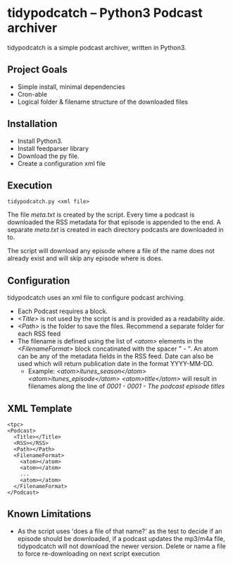 # tidypodcatch – Python3 Podcast archiver

tidypodcatch is a simple podcast archiver, written in Python3.

## Project Goals

* Simple install, minimal dependencies
* Cron-able
* Logical folder & filename structure of the downloaded files

## Installation

* Install Python3.
* Install feedparser library
* Download the py file. 
* Create a configuration xml file

## Execution
    tidypodcatch.py <xml file>
The file _meta.txt_ is created by the script. Every time a podcast is downloaded the RSS metadata for that episode is appended to the end. A separate _meta.txt_ is created in each directory podcasts are downloaded in to.

The script will download any episode where a file of the name does not already exist and will skip any episode where is does.

## Configuration
tidypodcatch uses an xml file to configure podcast archiving.
* Each Podcast requires a <Podcast> block.
* _&lt;Title&gt;_ is not used by the script is and is provided as a readability aide.
* _&lt;Path&gt;_ is the folder to save the files. Recommend a separate folder for each RSS feed
* The filename is defined using the list of _&lt;atom&gt;_ elements in the _&lt;FilenameFormat&gt;_ block concatinated with the spacer " - ". An atom can be any of the metadata fields in the RSS feed. Date can also be used which will return publication date in the format YYYY-MM-DD. 
  *  Example: _&lt;atom&gt;itunes_season&lt;/atom&gt;_ _&lt;atom&gt;itunes_episode&lt;/atom&gt;_ _&lt;atom&gt;title&lt;/atom&gt;_ will result in filenames along the line of _0001 - 0001 - The podcast episode titles_

## XML Template
```<?xml version="1.0" standalone="yes"?>
<tpc>
<Podcast>
  <Title></Title>
  <RSS></RSS>
  <Path></Path>
  <FilenameFormat>
    <atom></atom>
    <atom></atom>
    ...
    <atom></atom>
  </FilenameFormat>
</Podcast>
```

## Known Limitations
* As the script uses 'does a file of that name?' as the test to decide if an episode should be downloaded, if a podcast updates the mp3/m4a file, tidypodcatch will not download the newer version. Delete or name a file to force re-downloading on next script execution
